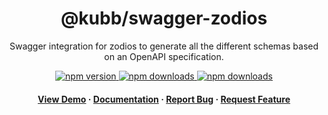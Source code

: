 <div align="center">

  <!-- <img src="assets/logo.png" alt="logo" width="200" height="auto" /> -->
  <h1>@kubb/swagger-zodios</h1>
  
  <p>
   Swagger integration for zodios to generate all the different schemas based on an OpenAPI specification.
  </p>

<!-- Badges -->
<p>
  <a href="https://www.npmjs.com/package/@kubb/swagger-zodios">
    <img alt="npm version" src="https://img.shields.io/npm/v/@kubb/swagger-zodios?style=for-the-badge"/>
  </a>
  <a href="https://www.npmjs.com/package/@kubb/swagger-zodios">
    <img alt="npm downloads" src="https://img.shields.io/bundlephobia/min/@kubb/swagger-zodios?style=for-the-badge"/>
  </a>
  <a href="https://www.npmjs.com/package/@kubb/swagger-zodios">
    <img alt="npm downloads" src="https://img.shields.io/npm/dm/@kubb/swagger-zodios?style=for-the-badge"/>
  </a>
</p>
   
<h4>
    <a href="https://codesandbox.io/s/github/kubb-project/kubb/tree/main/examples/simple">View Demo</a>
  <span> · </span>
    <a href="https://kubb.dev/" target="_blank">Documentation</a>
  <span> · </span>
    <a href="https://github.com/kubb-project/kubb/issues/">Report Bug</a>
  <span> · </span>
    <a href="https://github.com/kubb-project/kubb/issues/">Request Feature</a>
  </h4>
</div>

<br />

<!-- About the Project 
## :star2: About the Project

<div align="center"> 
  <img src="assets/screenshot.jpg" alt="screenshot" />
</div>
-->
